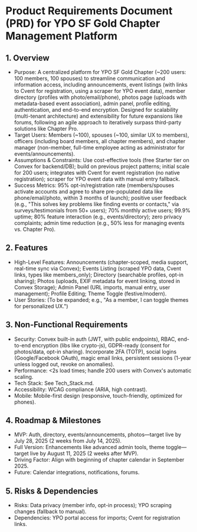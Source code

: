 # Product Requirements Document (PRD) for YPO SF Gold Chapter Management Platform

## 1. Overview
- Purpose: A centralized platform for YPO SF Gold Chapter (~200 users: 100 members, 100 spouses) to streamline communication and information access, including announcements, event listings (with links to Cvent for registration, using a scraper for YPO event data), member directory (profiles with photo/email/phone), photos page (uploads with metadata-based event association), admin panel, profile editing, authentication, and end-to-end encryption. Designed for scalability (multi-tenant architecture) and extensibility for future expansions like forums, following an agile approach to iteratively surpass third-party solutions like Chapter Pro.
- Target Users: Members (~100), spouses (~100, similar UX to members), officers (including board members, all chapter members), and chapter manager (non-member, full-time employee acting as administrator for events/announcements).
- Assumptions & Constraints: Use cost-effective tools (free Starter tier on Convex for backend/DB); build on previous project patterns; initial scale for 200 users; integrates with Cvent for event registration (no native registration); scraper for YPO event data with manual entry fallback.
- Success Metrics: 95% opt-in/registration rate (members/spouses activate accounts and agree to share pre-populated data like phone/email/photo, within 3 months of launch); positive user feedback (e.g., "This solves key problems like finding events or contacts," via surveys/testimonials from 50+ users); 70% monthly active users; 99.9% uptime; 80% feature interaction (e.g., events/directory); zero privacy complaints; admin time reduction (e.g., 50% less for managing events vs. Chapter Pro).

## 2. Features
- High-Level Features: Announcements (chapter-scoped, media support, real-time sync via Convex); Events Listing (scraped YPO data, Cvent links, types like members_only); Directory (searchable profiles, opt-in sharing); Photos (uploads, EXIF metadata for event linking, stored in Convex Storage); Admin Panel (URL imports, manual entry, user management); Profile Editing; Theme Toggle (festive/modern).
- User Stories: (To be expanded; e.g., "As a member, I can toggle themes for personalized UX.")

## 3. Non-Functional Requirements
- Security: Convex built-in auth (JWT, with public endpoints), RBAC, end-to-end encryption (libs like crypto-js), GDPR-ready (consent for photos/data, opt-in sharing). Incorporate 2FA (TOTP), social logins (Google/Facebook OAuth), magic email links, persistent sessions (1-year unless logged out, revoke on anomalies).
- Performance: <2s load times; handle 200 users with Convex's automatic scaling.
- Tech Stack: See Tech_Stack.md.
- Accessibility: WCAG compliance (ARIA, high contrast).
- Mobile: Mobile-first design (responsive, touch-friendly, optimized for phones).

## 4. Roadmap & Milestones
- MVP: Auth, directory, events/announcements, photos—target live by July 28, 2025 (2 weeks from July 14, 2025).
- Full Version: Enhancements like advanced admin tools, theme toggle—target live by August 11, 2025 (2 weeks after MVP).
- Driving Factor: Align with beginning of chapter calendar in September 2025.
- Future: Calendar integrations, notifications, forums.

## 5. Risks & Dependencies
- Risks: Data privacy (member info, opt-in process); YPO scraping changes (fallback to manual).
- Dependencies: YPO portal access for imports; Cvent for registration links.